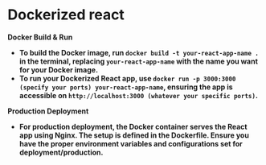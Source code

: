 # Dockerized react

<b>Docker Build & Run <b>
- To build the Docker image, run `docker build -t your-react-app-name .` in the terminal, replacing `your-react-app-name` with the name you want for your Docker image.
- To run your Dockerized React app, use `docker run -p 3000:3000 (specify your ports) your-react-app-name`, ensuring the app is accessible on `http://localhost:3000 (whatever your specific ports)`.

<b>Production Deployment<b>
- For production deployment, the Docker container serves the React app using Nginx. The setup is defined in the Dockerfile. Ensure you have the proper environment variables and configurations set for deployment/production.
